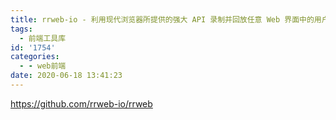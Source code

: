 ```yaml
---
title: rrweb-io - 利用现代浏览器所提供的强大 API 录制并回放任意 Web 界面中的用户操作
tags:
  - 前端工具库
id: '1754'
categories:
  - - web前端
date: 2020-06-18 13:41:23
---
```


https://github.com/rrweb-io/rrweb
